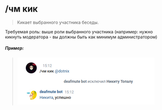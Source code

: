 # /чм кик

>Кикает выбранного участника беседы.

Требуемая роль: выше роли выбранного участника (например: нужно кикнуть модератора - вы должны быть как минимум администратором)

##### Пример:

><img src="assets/cm/kick.png"></img>